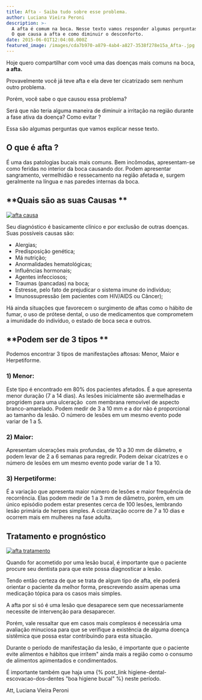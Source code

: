 ```yaml
---
title: Afta - Saiba tudo sobre esse problema.
author: Luciana Vieira Peroni
description: >-
  A afta é comum na boca. Nesse texto vamos responder algumas perguntas comuns.
  O que causa a afta e como diminuir o desconforto.
date: 2015-06-01T12:04:08.000Z
featured_image: /images/cda7b970-a879-4ab4-a827-3538f278e15a_Afta-.jpg
---
```

Hoje quero compartilhar com você uma das doenças mais comuns na boca, **a afta.**

Provavelmente você já teve afta e ela deve ter cicatrizado sem nenhum outro problema. 

Porém, você sabe o que causou essa problema? 

Será que não teria alguma maneira de diminuir a irritação na região durante a fase ativa da doença? Como evitar ? 

Essa são algumas perguntas que vamos explicar nesse texto.

## **O que é afta ?**

É uma das patologias bucais mais comuns. Bem incômodas, apresentam-se como feridas no interior da boca causando dor. Podem apresentar sangramento, vermelhidão e ressecamento na região afetada e, surgem geralmente na língua e nas paredes internas da boca.

## **Quais são as suas Causas **

[![afta causa](/images/b2311f89-f197-4e80-bf66-63c2a020c54d_afta-causa.png)](/images/b2311f89-f197-4e80-bf66-63c2a020c54d_afta-causa.png)

Seu diagnóstico é basicamente clínico e por exclusão de outras doenças. Suas possíveis causas são:

* Alergias;
* Predisposição genética;
* Má nutrição;
* Anormalidades hematológicas;
* Influências hormonais;
* Agentes infecciosos;
* Traumas (pancadas) na boca;
* Estresse, pelo fato de prejudicar o sistema imune do indivíduo;
* Imunossupressão (em pacientes com HIV/AIDS ou Câncer);

Há ainda situações que favorecem o surgimento de aftas como o hábito de fumar, o uso de prótese dental, o uso de medicamentos que comprometem a imunidade do indivíduo, o estado de boca seca e outros.

## **Podem ser de 3 tipos **

Podemos encontrar 3 tipos de manifestações aftosas: Menor, Maior e Herpetiforme.

### 1) Menor:

Este tipo é encontrado em 80% dos pacientes afetados. É a que apresenta menor duração (7 a 14 dias). As lesões inicialmente são avermelhadas e progridem para uma ulceração  com membrana removível de aspecto branco-amarelado. Podem medir de 3 a 10 mm e a dor não é proporcional ao tamanho da lesão. O número de lesões em um mesmo evento pode variar de 1 a 5.

### 2) Maior:

Apresentam ulcerações mais profundas, de 10 a 30 mm de diâmetro, e podem levar de 2 a 6 semanas para regredir. Podem deixar cicatrizes e o número de lesões em um mesmo evento pode variar de 1 a 10.

### 3) Herpetiforme:

É a variação que apresenta maior número de lesões e maior frequência de recorrência. Elas podem medir de 1 a 3 mm de diâmetro, porém, em um único episódio podem estar presentes cerca de 100 lesões, lembrando lesão primária de herpes simples. A cicatrização ocorre de 7 a 10 dias e ocorrem mais em mulheres na fase adulta.

## **Tratamento e prognóstico**

[![afta tratamento](/images/64342d4e-56b0-4090-bd24-6cb13c1a007a_afta-tratamento.jpg)](/images/64342d4e-56b0-4090-bd24-6cb13c1a007a_afta-tratamento.jpg) 

Quando for acometido por uma lesão bucal, é importante que o paciente procure seu dentista para que este possa diagnosticar a lesão. 

Tendo então certeza de que se trata de algum tipo de afta, ele poderá orientar o paciente da melhor forma, prescrevendo assim apenas uma medicação tópica para os casos mais simples. 

A afta por si só é uma lesão que desaparece sem que necessariamente necessite de intervenção para desaparecer. 

Porém, vale ressaltar que em casos mais complexos é necessária uma avaliação minuciosa para que se verifique a existência de alguma doença sistêmica que possa estar contribuindo para esta situação. 

Durante o período de manifestação da lesão, é importante que o paciente evite alimentos e hábitos que irritem" ainda mais a região como o consumo de alimentos apimentados e condimentados. 

É importante também que haja uma {% post_link higiene-dental-escovacao-dos-dentes "boa higiene bucal" %} neste período.

Att,
Luciana Vieira Peroni
